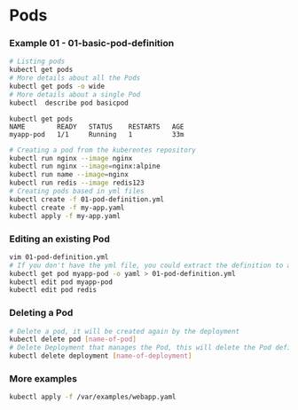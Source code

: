 # Pods
### Example 01 - 01-basic-pod-definition

```bash
# Listing pods
kubectl get pods
# More details about all the Pods
kubectl get pods -o wide
# More details about a single Pod
kubectl  describe pod basicpod
```

```console
kubectl get pods
NAME        READY   STATUS    RESTARTS   AGE
myapp-pod   1/1     Running   1          33m
```

```bash
# Creating a pod from the kuberentes repository 
kubectl run nginx --image nginx
kubectl run nginx --image=nginx:alpine
kubectl run name --image=nginx
kubectl run redis --image redis123
# Creating pods based in yml files
kubectl create -f 01-pod-definition.yml
kubectl create -f my-app.yaml
kubectl apply -f my-app.yaml
```

### Editing an existing Pod
```bash
vim 01-pod-definition.yml
# If you don't have the yml file, you could extract the definition to a file from a created Pod:
kubectl get pod myapp-pod -o yaml > 01-pod-definition.yml
kubectl edit pod myapp-pod
kubectl edit pod redis
```

### Deleting a Pod
```bash
# Delete a pod, it will be created again by the deployment
kubectl delete pod [name-of-pod]
# Delete Deployment that manages the Pod, this will delete the Pod definitelly
kubectl delete deployment [name-of-deployment]
```
### More examples
```bash
kubectl apply -f /var/examples/webapp.yaml
```